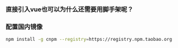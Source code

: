 ### 直接引入vue也可以为什么还需要用脚手架呢？


### 配置国内镜像
```bash
npm install -g cnpm --registry=https://registry.npm.taobao.org
```
